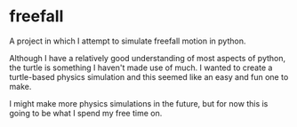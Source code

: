 # freefall
A project in which I attempt to simulate freefall motion in python.

Although I have a relatively good understanding of most aspects of python, the turtle is something I haven't made use of much. I wanted to create a turtle-based physics simulation and this seemed like an easy and fun one to make.

I might make more physics simulations in the future, but for now this is going to be what I spend my free time on.
